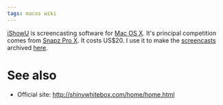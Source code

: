 ```yaml
---
tags: macos wiki
---
```


[iShowU](/wiki/iShowU) is screencasting software for [Mac OS X](/wiki/Mac_OS_X). It's principal competition comes from [Snapz Pro X](/wiki/Snapz_Pro_X). It costs US\$20. I use it to make the [screencasts](/wiki/screencasts) archived [here](http://wincent.com/a/about/wincent/weblog/archives/screencasts/).

# See also

-   Official site: <http://shinywhitebox.com/home/home.html>

